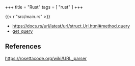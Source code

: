 +++
title = "Rust"
tags = [ "rust" ]
+++

{{< r "src/main.rs" >}}

- <https://docs.rs/url/latest/url/struct.Url.html#method.query>
- [get_query](//github.com/servo/rust-url/issues/671)

## References

<https://rosettacode.org/wiki/URL_parser>
